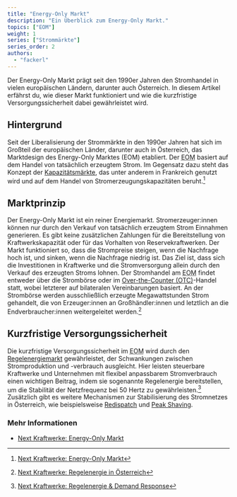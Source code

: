 ```yaml
---
title: "Energy-Only Markt"
description: "Ein Überblick zum Energy-Only Markt."
topics: ["EOM"]
weight: 1
series: ["Strommärkte"]
series_order: 2
authors:
  - "fackerl"
---
```


Der Energy-Only Markt prägt seit den 1990er Jahren den Stromhandel in vielen europäischen Ländern, darunter auch Österreich. In diesem Artikel erfährst du, wie dieser Markt funktioniert und wie die kurzfristige Versorgungssicherheit dabei gewährleistet wird.

<!-- more -->

## Hintergrund

Seit der Liberalisierung der Strommärkte in den 1990er Jahren hat sich im Großteil der europäischen Länder, darunter auch in Österreich, das Marktdesign des Energy-Only Marktes (EOM) etabliert. Der <abbr title="Energy-Only Markt">EOM</abbr> basiert auf dem Handel von tatsächlich erzeugtem Strom. Im Gegensatz dazu steht das Konzept der [Kapazitätsmärkte](/wissen/kapazitätsmärkte/), das unter anderem in Frankreich genutzt wird und auf dem Handel von Stromerzeugungskapazitäten beruht.[^1]

## Marktprinzip

Der Energy-Only Markt ist ein reiner Energiemarkt. Stromerzeuger:innen können nur durch den Verkauf von tatsächlich erzeugtem Strom Einnahmen generieren. Es gibt keine zusätzlichen Zahlungen für die Bereitstellung von Kraftwerkskapazität oder für das Vorhalten von Reservekraftwerken. Der Markt funktioniert so, dass die Strompreise steigen, wenn die Nachfrage hoch ist, und sinken, wenn die Nachfrage niedrig ist. Das Ziel ist, dass sich die Investitionen in Kraftwerke und die Stromversorgung allein durch den Verkauf des erzeugten Stroms lohnen. Der Stromhandel am <abbr title="Energy-Only Markt">EOM</abbr> findet entweder über die Strombörse oder im [Over-the-Counter (OTC)](/wissen/otc/)-Handel statt, wobei letzterer auf bilateralen Vereinbarungen basiert. An der Strombörse werden ausschließlich erzeugte Megawattstunden Strom gehandelt, die von Erzeuger:innen an Großhändler:innen und letztlich an die Endverbraucher:innen weitergeleitet werden.[^2]

## Kurzfristige Versorgungssicherheit

Die kurzfristige Versorgungssicherheit im <abbr title="Energy-Only Markt">EOM</abbr> wird durch den [Regelenergiemarkt](/wissen/regelreserve/) gewährleistet, der Schwankungen zwischen Stromproduktion und -verbrauch ausgleicht. Hier leisten steuerbare Kraftwerke und Unternehmen mit flexibel anpassbarem Stromverbrauch einen wichtigen Beitrag, indem sie sogenannte Regelenergie bereitstellen, um die Stabilität der Netzfrequenz bei 50 Hertz zu gewährleisten.[^3] Zusätzlich gibt es weitere Mechanismen zur Stabilisierung des Stromnetzes in Österreich, wie beispielsweise [Redispatch](/wissen/redispatch/) und [Peak Shaving](/wissen/peakshaving/).

### Mehr Informationen

- [Next Kraftwerke: Energy-Only Markt](https://www.next-kraftwerke.at/wissen/energy-only-markt)

[^1]: [Next Kraftwerke: Energy-Only Markt](https://www.next-kraftwerke.at/wissen/energy-only-markt)
[^2]: [Next Kraftwerke: Regelenergie in Österreich](https://www.next-kraftwerke.at/wissen/regelenergie)
[^3]: [Next Kraftwerke: Regelenergie & Demand Response](https://www.next-kraftwerke.at/produkte/regelenergie)
